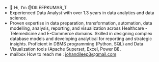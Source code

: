 - 👋 Hi, I’m @DILEEPKUMAR_T
-   Experienced Data Analyst with over 1.3 years in data analytics and data science.
-   Proven expertise in data preparation, transformation, automation, data modelling, analysis, reporting, and visualization across Healthcare - Telemedicine and E-Commerce domains. Skilled in designing complex database models and developing analytical for reporting and strategic insights. Proficient in DBMS programming (Python, SQL) and Data Visualization tools (Apache Superset, Excel, Power BI).
- mailbox How to reach me : johandileep3@gmail.com

